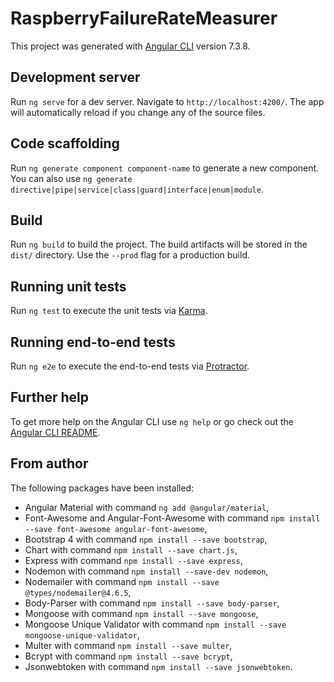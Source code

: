 # RaspberryFailureRateMeasurer

This project was generated with [Angular CLI](https://github.com/angular/angular-cli) version 7.3.8.

## Development server

Run `ng serve` for a dev server. Navigate to `http://localhost:4200/`. The app will automatically reload if you change any of the source files.

## Code scaffolding

Run `ng generate component component-name` to generate a new component. You can also use `ng generate directive|pipe|service|class|guard|interface|enum|module`.

## Build

Run `ng build` to build the project. The build artifacts will be stored in the `dist/` directory. Use the `--prod` flag for a production build.

## Running unit tests

Run `ng test` to execute the unit tests via [Karma](https://karma-runner.github.io).

## Running end-to-end tests

Run `ng e2e` to execute the end-to-end tests via [Protractor](http://www.protractortest.org/).

## Further help

To get more help on the Angular CLI use `ng help` or go check out the [Angular CLI README](https://github.com/angular/angular-cli/blob/master/README.md).

## From author

The following packages have been installed:
- Angular Material with command `ng add @angular/material`,
- Font-Awesome and Angular-Font-Awesome with command `npm install --save font-awesome angular-font-awesome`,
- Bootstrap 4 with command `npm install --save bootstrap`,
- Chart with command `npm install --save chart.js`,
- Express with command `npm install --save express`,
- Nodemon with command `npm install --save-dev nodemon`,
- Nodemailer with command `npm install --save @types/nodemailer@4.6.5`,
- Body-Parser with command `npm install --save body-parser`,
- Mongoose with command `npm install --save mongoose`,
- Mongoose Unique Validator with command `npm install --save mongoose-unique-validator`,
- Multer with command `npm install --save multer`,
- Bcrypt with command `npm install --save bcrypt`,
- Jsonwebtoken with command `npm install --save jsonwebtoken`.